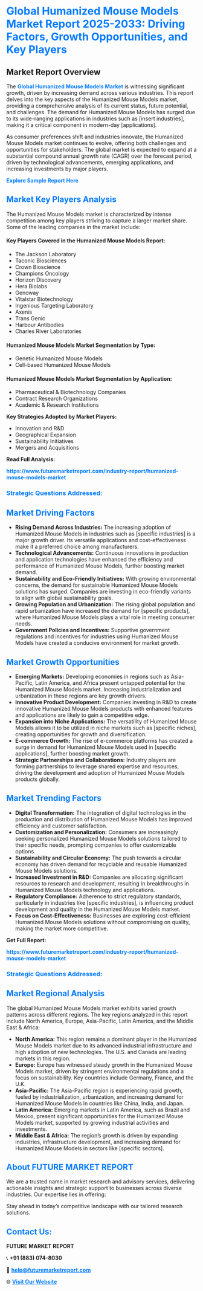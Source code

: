 <h1 style="color: #007BFF;">Global Humanized Mouse Models Market Report 2025-2033: Driving Factors, Growth Opportunities, and Key Players</h1>

<section id="overview">
<h2>Market Report Overview</h2>
<p>The <a href="https://www.futuremarketreport.com/industry-report/humanized-mouse-models-market" style="color: #007BFF; text-decoration: none;"><strong>Global Humanized Mouse Models Market</strong></a> is witnessing significant growth, driven by increasing demand across various industries. This report delves into the key aspects of the Humanized Mouse Models market, providing a comprehensive analysis of its current status, future potential, and challenges. The demand for Humanized Mouse Models has surged due to its wide-ranging applications in industries such as [insert industries], making it a critical component in modern-day [applications].</p>
<p>As consumer preferences shift and industries innovate, the Humanized Mouse Models market continues to evolve, offering both challenges and opportunities for stakeholders. The global market is expected to expand at a substantial compound annual growth rate (CAGR) over the forecast period, driven by technological advancements, emerging applications, and increasing investments by major players.</p>
</section>

<section id="overview">
<p><a href="https://www.futuremarketreport.com/request-sample/reportId=57900" style="color: #007BFF; text-decoration: none;"><strong>Explore Sample Report Here</strong></a></p>
</section>

<section id="key-players">
<h2 style="color: #007BFF;">Market Key Players Analysis</h2>
<p>The Humanized Mouse Models market is characterized by intense competition among key players striving to capture a larger market share. Some of the leading companies in the market include:</p>
<h4>Key Players Covered in the Humanized Mouse Models Report:</h4>
<ul><li>The Jackson Laboratory</li><li>Taconic Biosciences</li><li>Crown Bioscience</li><li>Champions Oncology</li><li>Horizon Discovery</li><li>Hera Biolabs</li><li>Genoway</li><li>Vitalstar Biotechnology</li><li>Ingenious Targeting Laboratory</li><li>Axenis</li><li>Trans Genic</li><li>Harbour Antibodies</li><li>Charles River Laboratories</li></ul>
<h4>Humanized Mouse Models Market Segmentation by Type:</h4>
<ul><li>Genetic Humanized Mouse Models</li><li>Cell-based Humanized Mouse Models</li></ul>

<h4>Humanized Mouse Models Market Segmentation by Application:</h4>
<ul><li>Pharmaceutical &amp; Biotechnology Companies</li><li>Contract Research Organizations</li><li>Academic &amp; Research Institutions</li></ul>
<p><strong>Key Strategies Adopted by Market Players:</strong></p>
<ul>
<li>Innovation and R&D</li>
<li>Geographical Expansion</li>
<li>Sustainability Initiatives</li>
<li>Mergers and Acquisitions</li>
</ul>
</section>

<section>
<p><strong>Read Full Analysis: </strong></p><a href="https://www.futuremarketreport.com/industry-report/humanized-mouse-models-market" style="color: #007BFF; text-decoration: none;"><strong>https://www.futuremarketreport.com/industry-report/humanized-mouse-models-market</strong></a>
<h3 style="color: #007BFF;">Strategic Questions Addressed:</h3>
</section>

<section id="driving-factors">
<h2 style="color: #007BFF;">Market Driving Factors</h2>
<ul>
<li><strong>Rising Demand Across Industries:</strong> The increasing adoption of Humanized Mouse Models in industries such as [specific industries] is a major growth driver. Its versatile applications and cost-effectiveness make it a preferred choice among manufacturers.</li>
<li><strong>Technological Advancements:</strong> Continuous innovations in production and application technologies have enhanced the efficiency and performance of Humanized Mouse Models, further boosting market demand.</li>
<li><strong>Sustainability and Eco-Friendly Initiatives:</strong> With growing environmental concerns, the demand for sustainable Humanized Mouse Models solutions has surged. Companies are investing in eco-friendly variants to align with global sustainability goals.</li>
<li><strong>Growing Population and Urbanization:</strong> The rising global population and rapid urbanization have increased the demand for [specific products], where Humanized Mouse Models plays a vital role in meeting consumer needs.</li>
<li><strong>Government Policies and Incentives:</strong> Supportive government regulations and incentives for industries using Humanized Mouse Models have created a conducive environment for market growth.</li>
</ul>
</section>

<section id="growth-opportunities">
<h2 style="color: #007BFF;">Market Growth Opportunities</h2>
<ul>
<li><strong>Emerging Markets:</strong> Developing economies in regions such as Asia-Pacific, Latin America, and Africa present untapped potential for the Humanized Mouse Models market. Increasing industrialization and urbanization in these regions are key growth drivers.</li>
<li><strong>Innovative Product Development:</strong> Companies investing in R&D to create innovative Humanized Mouse Models products with enhanced features and applications are likely to gain a competitive edge.</li>
<li><strong>Expansion into Niche Applications:</strong> The versatility of Humanized Mouse Models allows it to be utilized in niche markets such as [specific niches], creating opportunities for growth and diversification.</li>
<li><strong>E-commerce Growth:</strong> The rise of e-commerce platforms has created a surge in demand for Humanized Mouse Models used in [specific applications], further boosting market growth.</li>
<li><strong>Strategic Partnerships and Collaborations:</strong> Industry players are forming partnerships to leverage shared expertise and resources, driving the development and adoption of Humanized Mouse Models products globally.</li>
</ul>
</section>

<section id="trending-factors">
<h2 style="color: #007BFF;">Market Trending Factors</h2>
<ul>
<li><strong>Digital Transformation:</strong> The integration of digital technologies in the production and distribution of Humanized Mouse Models has improved efficiency and customer satisfaction.</li>
<li><strong>Customization and Personalization:</strong> Consumers are increasingly seeking personalized Humanized Mouse Models solutions tailored to their specific needs, prompting companies to offer customizable options.</li>
<li><strong>Sustainability and Circular Economy:</strong> The push towards a circular economy has driven demand for recyclable and reusable Humanized Mouse Models solutions.</li>
<li><strong>Increased Investment in R&D:</strong> Companies are allocating significant resources to research and development, resulting in breakthroughs in Humanized Mouse Models technology and applications.</li>
<li><strong>Regulatory Compliance:</strong> Adherence to strict regulatory standards, particularly in industries like [specific industries], is influencing product development and quality in the Humanized Mouse Models market.</li>
<li><strong>Focus on Cost-Effectiveness:</strong> Businesses are exploring cost-efficient Humanized Mouse Models solutions without compromising on quality, making the market more competitive.</li>
</ul>
</section>

<section>
<p><strong>Get Full Report: </strong></p><a href="https://www.futuremarketreport.com/industry-report/humanized-mouse-models-market" style="color: #007BFF; text-decoration: none;"><strong>https://www.futuremarketreport.com/industry-report/humanized-mouse-models-market</strong></a>
<h3 style="color: #007BFF;">Strategic Questions Addressed:</h3>
</section>


<section id="regional-analysis">
<h2 style="color: #007BFF;">Market Regional Analysis</h2>
<p>The global Humanized Mouse Models market exhibits varied growth patterns across different regions. The key regions analyzed in this report include North America, Europe, Asia-Pacific, Latin America, and the Middle East & Africa:</p>
<ul>
<li><strong>North America:</strong> This region remains a dominant player in the Humanized Mouse Models market due to its advanced industrial infrastructure and high adoption of new technologies. The U.S. and Canada are leading markets in this region.</li>
<li><strong>Europe:</strong> Europe has witnessed steady growth in the Humanized Mouse Models market, driven by stringent environmental regulations and a focus on sustainability. Key countries include Germany, France, and the U.K.</li>
<li><strong>Asia-Pacific:</strong> The Asia-Pacific region is experiencing rapid growth, fueled by industrialization, urbanization, and increasing demand for Humanized Mouse Models in countries like China, India, and Japan.</li>
<li><strong>Latin America:</strong> Emerging markets in Latin America, such as Brazil and Mexico, present significant opportunities for the Humanized Mouse Models market, supported by growing industrial activities and investments.</li>
<li><strong>Middle East & Africa:</strong> The region’s growth is driven by expanding industries, infrastructure development, and increasing demand for Humanized Mouse Models in sectors like [specific sectors].</li>
</ul>
</section>

<footer>
<h2 style="color: #007BFF;">About FUTURE MARKET REPORT</h2>
<p>We are a trusted name in market research and advisory services, delivering actionable insights and strategic support to businesses across diverse industries. Our expertise lies in offering:</p>

<p>Stay ahead in today’s competitive landscape with our tailored research solutions.</p>

<h2 style="color: #007BFF;">Contact Us:</h2>
<p><strong>FUTURE MARKET REPORT</strong></p>
<p>📞 <strong>+91 (883) 074-8030</strong></p>
<p>📧 <strong><a href="mailto:help@futuremarketreport.com" style="color: #007BFF;">help@futuremarketreport.com</a></strong></p>
<p>🌐 <strong><a href="https://www.futuremarketreport.com/" style="color: #007BFF;">Visit Our Website</a></strong></p>
</footer>